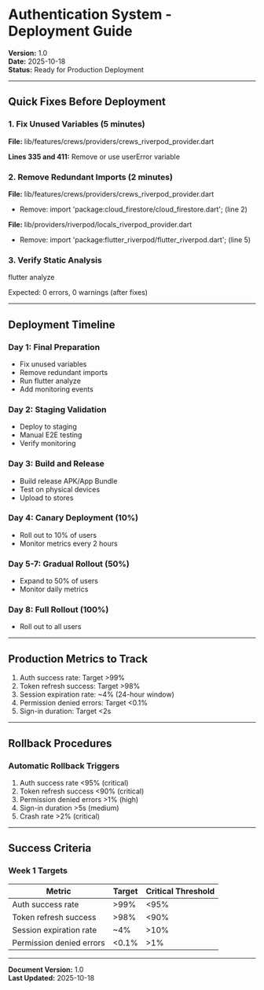 # Authentication System - Deployment Guide

**Version:** 1.0  
**Date:** 2025-10-18  
**Status:** Ready for Production Deployment

---

## Quick Fixes Before Deployment

### 1. Fix Unused Variables (5 minutes)

**File:** lib/features/crews/providers/crews_riverpod_provider.dart

**Lines 335 and 411:** Remove or use userError variable

### 2. Remove Redundant Imports (2 minutes)

**File:** lib/features/crews/providers/crews_riverpod_provider.dart
- Remove: import 'package:cloud_firestore/cloud_firestore.dart'; (line 2)

**File:** lib/providers/riverpod/locals_riverpod_provider.dart
- Remove: import 'package:flutter_riverpod/flutter_riverpod.dart'; (line 5)

### 3. Verify Static Analysis

flutter analyze

Expected: 0 errors, 0 warnings (after fixes)

---

## Deployment Timeline

### Day 1: Final Preparation
- Fix unused variables
- Remove redundant imports
- Run flutter analyze
- Add monitoring events

### Day 2: Staging Validation
- Deploy to staging
- Manual E2E testing
- Verify monitoring

### Day 3: Build and Release
- Build release APK/App Bundle
- Test on physical devices
- Upload to stores

### Day 4: Canary Deployment (10%)
- Roll out to 10% of users
- Monitor metrics every 2 hours

### Day 5-7: Gradual Rollout (50%)
- Expand to 50% of users
- Monitor daily metrics

### Day 8: Full Rollout (100%)
- Roll out to all users

---

## Production Metrics to Track

1. Auth success rate: Target >99%
2. Token refresh success: Target >98%
3. Session expiration rate: ~4% (24-hour window)
4. Permission denied errors: Target <0.1%
5. Sign-in duration: Target <2s

---

## Rollback Procedures

### Automatic Rollback Triggers

1. Auth success rate <95% (critical)
2. Token refresh success <90% (critical)
3. Permission denied errors >1% (high)
4. Sign-in duration >5s (medium)
5. Crash rate >2% (critical)

---

## Success Criteria

### Week 1 Targets

| Metric | Target | Critical Threshold |
|--------|--------|-------------------|
| Auth success rate | >99% | <95% |
| Token refresh success | >98% | <90% |
| Session expiration rate | ~4% | >10% |
| Permission denied errors | <0.1% | >1% |

---

**Document Version:** 1.0  
**Last Updated:** 2025-10-18
